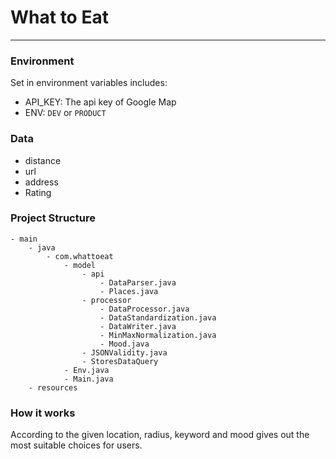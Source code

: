 # What to Eat 

---
### Environment
Set in environment variables includes:
- API_KEY: The api key of Google Map
- ENV: `DEV` or `PRODUCT`

### Data
- distance
- url
- address
- Rating

### Project Structure
```
- main
    - java
        - com.whattoeat
            - model
                - api
                    - DataParser.java
                    - Places.java
                - processor
                    - DataProcessor.java
                    - DataStandardization.java
                    - DataWriter.java
                    - MinMaxNormalization.java
                    - Mood.java
                - JSONValidity.java
                - StoresDataQuery
            - Env.java
            - Main.java
    - resources
```
### How it works
According to the given location, radius, keyword and mood gives out the most suitable choices for users.
